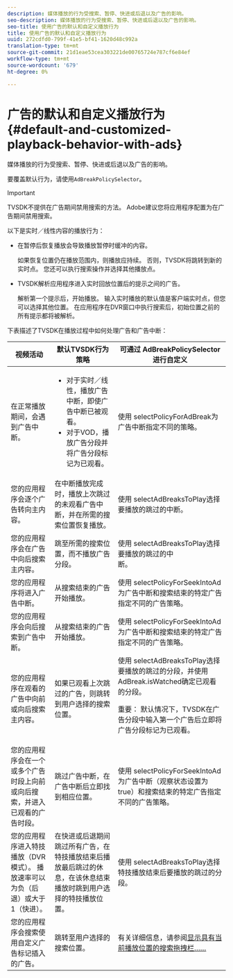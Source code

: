 ```yaml
---
description: 媒体播放的行为受搜索、暂停、快进或后退以及广告的影响。
seo-description: 媒体播放的行为受搜索、暂停、快进或后退以及广告的影响。
seo-title: 使用广告的默认和自定义播放行为
title: 使用广告的默认和自定义播放行为
uuid: 272cdfd0-799f-41e5-bf41-1620d48c992a
translation-type: tm+mt
source-git-commit: 21d1eae53cea303221de00765724e787cf6e84ef
workflow-type: tm+mt
source-wordcount: '679'
ht-degree: 0%

---
```



# 广告的默认和自定义播放行为{#default-and-customized-playback-behavior-with-ads}

媒体播放的行为受搜索、暂停、快进或后退以及广告的影响。

要覆盖默认行为，请使用`AdBreakPolicySelector`。

>[!IMPORTANT]
>
>TVSDK不提供在广告期间禁用搜索的方法。 Adobe建议您将应用程序配置为在广告期间禁用搜索。

以下是实时／线性内容的播放行为：

* 在暂停后恢复播放会导致播放暂停时缓冲的内容。

   如果恢复位置仍在播放范围内，则播放应持续。 否则，TVSDK将跳转到新的实时点。 您还可以执行搜索操作并选择其他播放点。
* TVSDK解析应用程序进入实时回放位置后的提示之间的广告。

   解析第一个提示后，开始播放。 输入实时播放的默认值是客户端实时点，但您可以选择其他位置。 在应用程序在DVR窗口中执行搜索后，初始位置之前的所有提示都将被解析。

下表描述了TVSDK在播放过程中如何处理广告和广告中断：

<table id="table_466538B1C2A646B89EB4F9AA111203BE"> 
 <thead> 
  <tr> 
   <th colname="col1" class="entry"> 视频活动 </th> 
   <th colname="col2" class="entry"> 默认TVSDK行为策略 </th> 
   <th colname="col3" class="entry">可通过<span class="codeph"> AdBreakPolicySelector </span>进行自定义 </th> 
  </tr>
 </thead>
 <tbody> 
  <tr> 
   <td colname="col1"> 在正常播放期间，会遇到广告中断。 </td> 
   <td colname="col2"> 
    <ul id="ul_10D2638676EA4ADDA718E61BD4FDC1D2"> 
     <li id="li_D5CC30F063934C738971E2E8AF00C137"> 对于实时／线性，播放广告中断，即使广告中断已被观看。 </li> 
     <li id="li_D962C0938DA74186AE99D117E5A74E38">对于VOD，播放广告分段并将广告分段标记为已观看。 </li> 
    </ul> </td> 
   <td colname="col3">使用<span class="codeph"> selectPolicyForAdBreak</span>为广告中断指定不同的策略。 </td> 
  </tr> 
  <tr> 
   <td colname="col1"> 您的应用程序会逐个广告转向主内容。 </td> 
   <td colname="col2"> 在中断播放完成时，播放上次跳过的未观看广告中断，并在所需的搜索位置恢复播放。 </td> 
   <td colname="col3">使用<span class="codeph"> selectAdBreaksToPlay</span>选择要播放的跳过的中断。 </td> 
  </tr> 
  <tr> 
   <td colname="col1"> 您的应用程序会在广告中向后搜索主内容。 </td> 
   <td colname="col2"> 跳至所需的搜索位置，而不播放广告分段。 </td> 
   <td colname="col3">使用<span class="codeph"> selectAdBreaksToPlay</span>选择要播放的跳过的中断。                      </td> 
  </tr> 
  <tr> 
   <td colname="col1"> 您的应用程序将进入广告中断。 </td> 
   <td colname="col2"> 从搜索结束的广告开始播放。 </td> 
   <td colname="col3">使用<span class="codeph"> selectPolicyForSeekIntoAd</span>为广告中断和搜索结束的特定广告指定不同的广告策略。 </td> 
  </tr> 
  <tr> 
   <td colname="col1"> 您的应用程序会向后搜索到广告中断。 </td> 
   <td colname="col2"> 从搜索结束的广告开始播放。 </td> 
   <td colname="col3">使用<span class="codeph"> selectPolicyForSeekIntoAd</span>为广告中断和搜索结束的特定广告指定不同的广告策略。 </td> 
  </tr> 
  <tr> 
   <td colname="col1"> 您的应用程序在观看的广告中向前或向后搜索主内容。 </td> 
   <td colname="col2"> 如果已观看上次跳过的广告，则跳转到用户选择的搜索位置。 </td> 
   <td colname="col3">使用<span class="codeph"> selectAdBreaksToPlay</span>选择要播放的跳过的分段，并使用<span class="codeph"> AdBreak.isWatched</span>确定已观看的分段。 <p>重要： 默认情况下，TVSDK在广告分段中输入第一个广告后立即将广告分段标记为已观看。 </p> </td> 
  </tr> 
  <tr> 
   <td colname="col1"> 您的应用程序会在一个或多个广告时段上向前或向后搜索，并进入已观看的广告时段。 </td> 
   <td colname="col2"> 跳过广告中断，在广告中断后立即找到相应位置。 </td> 
   <td colname="col3">使用<span class="codeph"> selectPolicyForSeekIntoAd</span>为广告中断（观察状态设置为true）和搜索结束的特定广告指定不同的广告策略。 </td> 
  </tr> 
  <tr> 
   <td colname="col1"> 您的应用程序进入特技播放（DVR模式）。 播放速率可以为负（后退）或大于1（快进）。 </td> 
   <td colname="col2"> 在快进或后退期间跳过所有广告，在特技播放结束后播放最后跳过的休息，在该休息结束播放时跳到用户选择的特技播放位置。 </td> 
   <td colname="col3">使用<span class="codeph"> selectAdBreaksToPlay</span>选择特技播放结束后要播放的跳过的分段。 </td> 
  </tr> 
  <tr> 
   <td colname="col1"> 您的应用程序会搜索使用自定义广告标记插入的广告。 </td> 
   <td colname="col2"> 跳转至用户选择的搜索位置。 </td> 
   <td colname="col3">有关详细信息，请参阅<a href="../../tvsdk-2.7-for-android/content-playback-options/ui-configure/t-psdk-android-2.7-ui-seek-scrub-bar-display.md" format="dita" scope="local">显示具有当前播放位置的搜索拖拽栏……</a> </td> 
  </tr> 
 </tbody> 
</table>